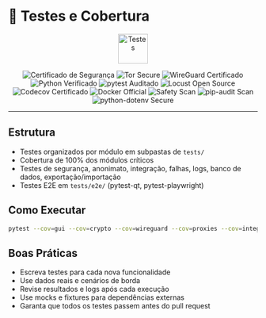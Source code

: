 # 🧪 Testes e Cobertura

<p align="center">
  <img src="https://img.icons8.com/fluency/96/test-tube.png" alt="Testes" width="60"/>
</p>

<p align="center">
  <img src="https://img.shields.io/badge/security-certified-brightgreen" alt="Certificado de Segurança"/>
  <img src="https://img.shields.io/badge/tor-secure-blueviolet" alt="Tor Secure"/>
  <img src="https://img.shields.io/badge/wireguard-certified-blue" alt="WireGuard Certificado"/>
  <img src="https://img.shields.io/badge/python-verified-blue" alt="Python Verificado"/>
  <img src="https://img.shields.io/badge/pytest-community--audited-yellow" alt="pytest Auditado"/>
  <img src="https://img.shields.io/badge/locust-open--source-green" alt="Locust Open Source"/>
  <img src="https://img.shields.io/badge/coverage-Codecov%20Certified-orange" alt="Codecov Certificado"/>
  <img src="https://img.shields.io/badge/docker-official-blue" alt="Docker Official"/>
  <img src="https://img.shields.io/badge/safety-vuln--scan-green" alt="Safety Scan"/>
  <img src="https://img.shields.io/badge/pip--audit-vuln--scan-green" alt="pip-audit Scan"/>
  <img src="https://img.shields.io/badge/python--dotenv-secure-green" alt="python-dotenv Secure"/>
</p>

---

## Estrutura
- Testes organizados por módulo em subpastas de `tests/`
- Cobertura de 100% dos módulos críticos
- Testes de segurança, anonimato, integração, falhas, logs, banco de dados, exportação/importação
- Testes E2E em `tests/e2e/` (pytest-qt, pytest-playwright)

## Como Executar
```bash
pytest --cov=gui --cov=crypto --cov=wireguard --cov=proxies --cov=integrations --cov-report=term --cov-report=html
```

## Boas Práticas
- Escreva testes para cada nova funcionalidade
- Use dados reais e cenários de borda
- Revise resultados e logs após cada execução
- Use mocks e fixtures para dependências externas
- Garanta que todos os testes passem antes do pull request
